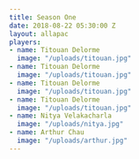 ```yaml
---
title: Season One
date: 2018-08-22 05:30:00 Z
layout: allapac
players:
- name: Titouan Delorme
  image: "/uploads/titouan.jpg"
- name: Titouan Delorme
  image: "/uploads/titouan.jpg"
- name: Titouan Delorme
  image: "/uploads/titouan.jpg"
- name: Titouan Delorme
  image: "/uploads/titouan.jpg"
- name: Nitya Velakacharla
  image: "/uploads/nitya.jpg"
- name: Arthur Chau
  image: "/uploads/arthur.jpg"
---
```


